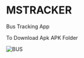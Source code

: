 # MSTRACKER
Bus Tracking App

To Download Apk 
APK Folder

![BUS](https://user-images.githubusercontent.com/58388494/147410247-672f61b2-9ffb-4645-bb8f-6bef2929f2d1.jpeg)
